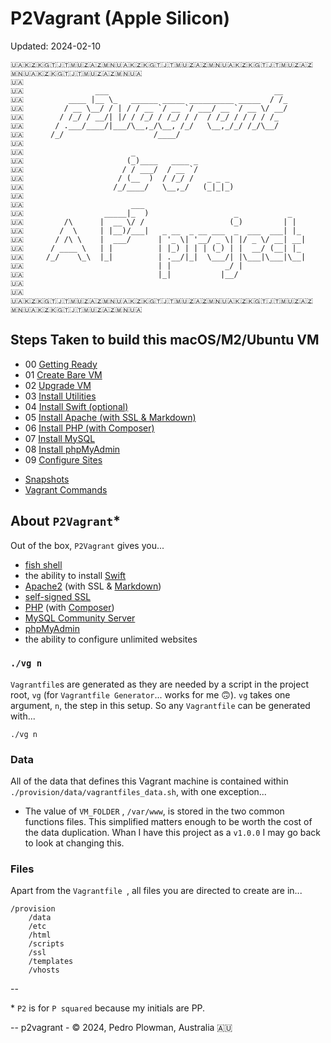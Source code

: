 # P2Vagrant (Apple Silicon)

Updated: 2024-02-10

```
🇺🇦🇰🇿🇰🇬🇹🇯🇹🇲🇺🇿🇦🇿🇲🇳🇺🇦🇰🇿🇰🇬🇹🇯🇹🇲🇺🇿🇦🇿🇲🇳🇺🇦🇰🇿🇰🇬🇹🇯🇹🇲🇺🇿🇦🇿🇲🇳🇺🇦🇰🇿🇰🇬🇹🇯🇹🇲🇺🇿🇦🇿🇲🇳🇺🇦
🇺🇦
🇺🇦                ___                                     __
🇺🇦          ____ |__ \_   ______ _____ __________ _____  / /_
🇺🇦         / __ \__/ / | / / __ `/ __ `/ ___/ __ `/ __ \/ __/
🇺🇦        / /_/ / __/| |/ / /_/ / /_/ / /  / /_/ / / / / /_
🇺🇦       / .___/____/|___/\__,_/\__, /_/   \__,_/_/ /_/\__/
🇺🇦      /_/                    /____/
🇺🇦
🇺🇦                        _
🇺🇦                       (_)____   ____ _
🇺🇦                      / / ___/  / __ `/
🇺🇦                     / (__  )  / /_/ /   _ _ _
🇺🇦                    /_/____/   \__,_/   (_|_|_)
🇺🇦
🇺🇦                        ___
🇺🇦                  _____|_  )                   _           _
🇺🇦         /\      |  __ \/ /                   (_)         | |
🇺🇦        /  \     | |__)/___|   _ __  _ __ ___  _  ___  ___| |_
🇺🇦       / /\ \    |  ___/      | '_ \| '__/ _ \| |/ _ \/ __| __|
🇺🇦      / ____ \   | |          | |_) | | | (_) | |  __/ (__| |_
🇺🇦     /_/    \_\  |_|          | .__/|_|  \___/| |\___|\___|\__|
🇺🇦                              | |            _/ |
🇺🇦                              |_|           |__/
🇺🇦
🇺🇦
🇺🇦🇰🇿🇰🇬🇹🇯🇹🇲🇺🇿🇦🇿🇲🇳🇺🇦🇰🇿🇰🇬🇹🇯🇹🇲🇺🇿🇦🇿🇲🇳🇺🇦🇰🇿🇰🇬🇹🇯🇹🇲🇺🇿🇦🇿🇲🇳🇺🇦🇰🇿🇰🇬🇹🇯🇹🇲🇺🇿🇦🇿🇲🇳🇺🇦
```

## Steps Taken to build this macOS/M2/Ubuntu VM

* 00 [Getting Ready](./docs/00_Getting_Ready.md)
* 01 [Create Bare VM](./docs/01_Create_Bare_VM.md)
* 02 [Upgrade VM](./docs/02_Upgrade_VM.md)
* 03 [Install Utilities](./docs/03_Install_Utilities.md)
* 04 [Install Swift (optional)](./docs/04_Install_Swift.md)
* 05 [Install Apache (with SSL & Markdown)](./docs/05_Install_Apache.md)
* 06 [Install PHP (with Composer)](./docs/06_Install_PHP.md)
* 07 [Install MySQL](./docs/07_Install_MySQL.md)
* 08 [Install phpMyAdmin](./docs/08_Install_phpMyAdmin.md)
* 09 [Configure Sites](./docs/09_Configure_Sites.md)

<!--
* 10 [Page Title](./docs/10_Page_Title.md)
* 11 [Page Title](./docs/11_Page_Title.md)
* 12 [Page Title](./docs/12_Page_Title.md)
* 13 [Page Title](./docs/13_Page_Title.md)
* 14 [Page Title](./docs/14_Page_Title.md)
* 15 [Page Title](./docs/15_Page_Title.md)
-->

* [Snapshots](./docs/Snapshots.md)
* [Vagrant Commands](./docs/Commands.md)

## About `P2Vagrant`\*

Out of the box, `P2Vagrant` gives you...

* [fish shell](https://fishshell.com)
* the ability to install [Swift](https://www.swift.org)
* [Apache2](https://www.apache.org) (with SSL & [Markdown](https://en.wikipedia.org/wiki/Markdown))
* [self-signed SSL](https://en.wikipedia.org/wiki/Self-signed_certificate)
* [PHP](https://www.php.net) (with [Composer](https://getcomposer.org))
* [MySQL Community Server](https://www.mysql.com/products/community/)
* [phpMyAdmin](https://www.phpmyadmin.net)
* the ability to configure unlimited websites

### `./vg n`

`Vagrantfile`s are generated as they are needed  by a script in the project root, `vg`  (for `Vagrantfile Generator`... works for me 🙃). `vg` takes one argument,  `n`, the step in this setup. So any `Vagrantfile` can be generated with...

```
./vg n
```

### Data

All of the data that defines this Vagrant machine is contained within `./provision/data/vagrantfiles_data.sh`, with one exception...

* The value of `VM_FOLDER` , `/var/www`, is stored in the two common functions files. This simplified matters enough to be worth the cost of the data duplication. Whan I have this project as a `v1.0.0` I may go back to look at changing this.

### Files

Apart from the `Vagrantfile `, all files you are directed to create are in...

```
/provision
    /data
    /etc
    /html
    /scripts
    /ssl
    /templates
    /vhosts
```

--

\* `P2` is for `P squared` because my initials are PP.

--
p2vagrant - &copy; 2024, Pedro Plowman, Australia 🇦🇺
